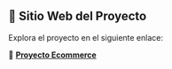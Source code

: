## 🌟 Sitio Web del Proyecto  
Explora el proyecto en el siguiente enlace:  

🔗 **[Proyecto Ecommerce](https://kennetjramirez.github.io/Sitio-Ecommerce/)**  
